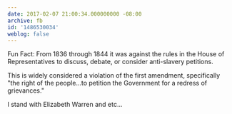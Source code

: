 ```yaml
---
date: 2017-02-07 21:00:34.000000000 -08:00
archive: fb
id: '1486530034'
weblog: false
---
```


Fun Fact: From 1836 through 1844 it was against the rules in the House of Representatives to discuss, debate, or consider anti-slavery petitions.

This is widely considered a violation of the first amendment, specifically "the right of the people…to petition the Government for a redress of grievances."

I stand with Elizabeth Warren and etc...
